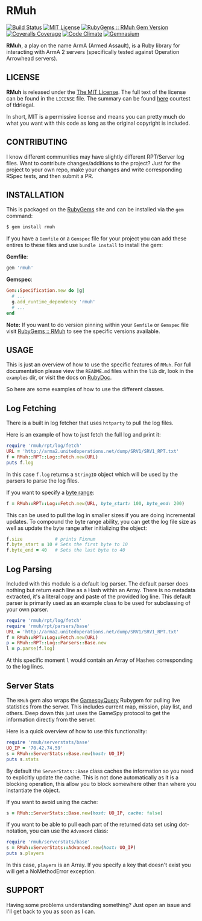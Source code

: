 RMuh
====
[![Build Status](https://img.shields.io/travis/theckman/rmuh/master.svg)](https://travis-ci.org/theckman/rpt-ruby)
[![MIT License](https://img.shields.io/badge/license-MIT-brightgreen.svg)](https://tldrlegal.com/license/mit-license)
[![RubyGems :: RMuh Gem Version](http://img.shields.io/gem/v/rmuh.svg)](https://rubygems.org/gems/rmuh)
[![Coveralls Coverage](https://img.shields.io/coveralls/theckman/rmuh/master.svg)](https://coveralls.io/r/theckman/rmuh)
[![Code Climate](https://img.shields.io/codeclimate/github/theckman/rmuh.svg)](https://codeclimate.com/github/theckman/rmuh)
[![Gemnasium](https://img.shields.io/gemnasium/theckman/rmuh.svg)](https://gemnasium.com/theckman/rmuh)

**RMuh**, a play on the name ArmA (Armed Assault), is a Ruby library for
interacting with ArmA 2 servers (specifically tested against Operation
Arrowhead servers).

LICENSE
-------
**RMuh** is released under the
[The MIT License](http://opensource.org/licenses/MIT). The full text of the
license can be found in the `LICENSE` file. The summary can be found
[here](https://tldrlegal.com/license/mit-license#summary) courtest of
tldrlegal.

In short, MIT is a permissive license and means you can pretty much do what you
want with this code as long as the original copyright is included.

CONTRIBUTING
------------
I know different communities may have slightly different RPT/Server log files.
Want to contribute changes/additions to the project? Just for the project to
your own repo, make your changes and write corresponding RSpec tests, and then
submit a PR.

INSTALLATION
------------
This is packaged on the [RubyGems](https://rubygems.org/) site and can be
installed via the `gem` command:

```Bash
$ gem install rmuh
```

If you have a `Gemfile` or a `Gemspec` file for your project you can add
these entires to these files and use `bundle install` to install the gem:

**Gemfile**:

```Ruby
gem 'rmuh'
```

**Gemspec**:

```Ruby
Gem::Specification.new do |g|
  # ...
  g.add_runtime_dependency 'rmuh'
  # ...
end
```

**Note:** If you want to do version pinning within your `Gemfile` or `Gemspec`
file visit [RubyGems :: RMuh](https://rubygems.org/gems/rmuh) to see the
specific versions available.

USAGE
-----
This is just an overview of how to use the specific features of `RMuh`. For
full documentation please view the `README.md` files within the `lib` dir,
look in the `examples` dir, or visit the docs on
[RubyDoc](http://rubydoc.info/gems/rmuh).

So here are some examples of how to use the different classes.

Log Fetching
------------
There is a built in log fetcher that uses `httparty` to pull the log files.

Here is an example of how to just fetch the full log and print it:

```Ruby
require 'rmuh/rpt/log/fetch'
URL = 'http://arma2.unitedoperations.net/dump/SRV1/SRV1_RPT.txt'
f = RMuh::RPT::Log::Fetch.new(URL)
puts f.log
```
In this case `f.log` returns a `StringIO` object which will be used by the
parsers to parse the log files.

If you want to specify a
[byte range](http://www.w3.org/Protocols/rfc2616/rfc2616-sec14.html#sec14.35.2):

```Ruby
f = RMuh::RPT::Log::Fetch.new(URL, byte_start: 100, byte_end: 200)
```
This can be used to pull the log in smaller sizes if you are doing incremental
updates. To compound the byte range ability, you can get the log file size as
well as update the byte range after initializing the object:

```Ruby
f.size            # prints Fixnum
f.byte_start = 10 # Sets the first byte to 10
f.byte_end = 40   # Sets the last byte to 40
```

Log Parsing
-----------
Included with this module is a default log parser. The default parser does
nothing but return each line as a Hash within an Array. There is no metadata
extracted, it's a literal copy and paste of the provided log line. This default
parser is primarily used as an example class to be used for subclassing of your
own parser.

```Ruby
require 'rmuh/rpt/log/fetch'
require 'rmuh/rpt/parsers/base'
URL = 'http://arma2.unitedoperations.net/dump/SRV1/SRV1_RPT.txt'
f = RMuh::RPT::Log::Fetch.new(URL)
p = RMuh::RPT::Log::Parsers::Base.new
l = p.parse(f.log)
```
At this specific moment `l` would contain an Array of Hashes corresponding to
the log lines.

Server Stats
------------
The `RMuh` gem also wraps the
[GamespyQuery](https://rubygems.org/gems/gamespy_query) Rubygem for pulling
live statistics from the server. This includes current map, mission, play list,
and others. Deep down this just uses the GameSpy protocol to get the
information directly from the server.

Here is a quick overview of how to use this functionality:

```Ruby
require 'rmuh/serverstats/base'
UO_IP = '70.42.74.59'
s = RMuh::ServerStats::Base.new(host: UO_IP)
puts s.stats
```
By default the `ServerStats::Base` class caches the information so you need to
explicitly update the cache. This is not done automatically as it is a blocking
operation, this allow you to block somewhere other than where you instantiate
the object.

If you want to avoid using the cache:

```Ruby
s = RMuh::ServerStats::Base.new(host: UO_IP, cache: false)
```
If you want to be able to pull each part of the returned data set using
dot-notation, you can use the `Advanced` class:

```Ruby
require 'rmuh/serverstats/base'
s = RMuh::ServerStats::Advanced.new(host: UO_IP)
puts s.players
```
In this case, `players` is an Array. If you specify a key that doesn't exist
you will get a NoMethodError exception.

SUPPORT
-------
Having some problems understanding something? Just open an issue and I'll get
back to you as soon as I can.
